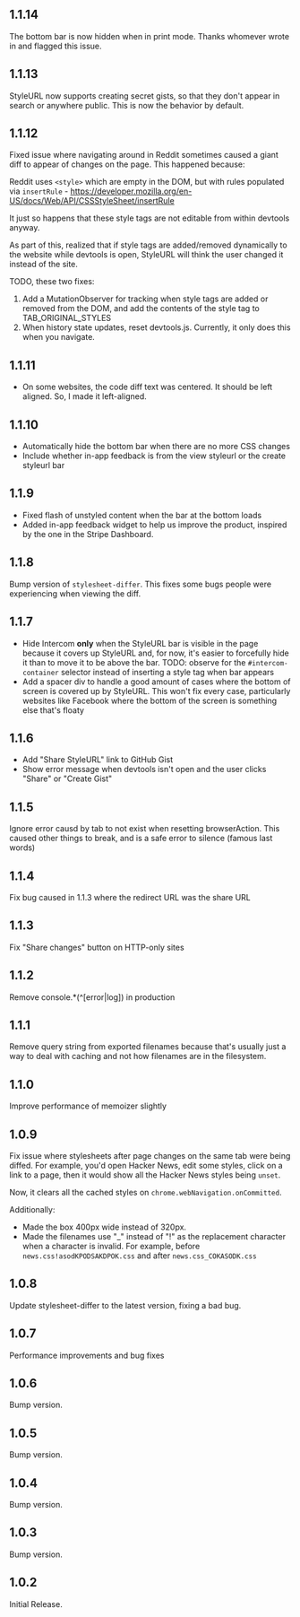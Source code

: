 ## 1.1.14

The bottom bar is now hidden when in print mode. Thanks whomever wrote in and flagged this issue.

## 1.1.13

StyleURL now supports creating secret gists, so that they don't appear in search or anywhere public. This is now the behavior by default.

## 1.1.12

Fixed issue where navigating around in Reddit sometimes caused a giant diff to appear of changes on the page. This happened because:

Reddit uses `<style>` which are empty in the DOM, but with rules populated via `insertRule` - https://developer.mozilla.org/en-US/docs/Web/API/CSSStyleSheet/insertRule

It just so happens that these style tags are not editable from within devtools anyway.

As part of this, realized that if style tags are added/removed dynamically to the website while devtools is open, StyleURL will think the user changed it instead of the site.

TODO, these two fixes:

1.  Add a MutationObserver for tracking when style tags are added or removed from the DOM, and add the contents of the style tag to TAB_ORIGINAL_STYLES
2.  When history state updates, reset devtools.js. Currently, it only does this when you navigate.

## 1.1.11

- On some websites, the code diff text was centered. It should be left aligned. So, I made it left-aligned.

## 1.1.10

- Automatically hide the bottom bar when there are no more CSS changes
- Include whether in-app feedback is from the view styleurl or the create styleurl bar

## 1.1.9

- Fixed flash of unstyled content when the bar at the bottom loads
- Added in-app feedback widget to help us improve the product, inspired by the one in the Stripe Dashboard.

## 1.1.8

Bump version of `stylesheet-differ`. This fixes some bugs people were experiencing when viewing the diff.

## 1.1.7

- Hide Intercom **only** when the StyleURL bar is visible in the page because it covers up StyleURL and, for now, it's easier to forcefully hide it than to move it to be above the bar. TODO: observe for the `#intercom-container` selector instead of inserting a style tag when bar appears
- Add a spacer div to handle a good amount of cases where the bottom of screen is covered up by StyleURL. This won't fix every case, particularly websites like Facebook where the bottom of the screen is something else that's floaty

## 1.1.6

- Add "Share StyleURL" link to GitHub Gist
- Show error message when devtools isn't open and the user clicks "Share" or "Create Gist"

## 1.1.5

Ignore error causd by tab to not exist when resetting browserAction. This caused other things to break, and is a safe error to silence (famous last words)

## 1.1.4

Fix bug caused in 1.1.3 where the redirect URL was the share URL

## 1.1.3

Fix "Share changes" button on HTTP-only sites

## 1.1.2

Remove console.\*(^[error|log]) in production

## 1.1.1

Remove query string from exported filenames because that's usually just a way to deal with caching and not how filenames are in the filesystem.

## 1.1.0

Improve performance of memoizer slightly

## 1.0.9

Fix issue where stylesheets after page changes on the same tab were being diffed. For example, you'd open Hacker News, edit some styles, click on a link to a page, then it would show all the Hacker News styles being `unset`.

Now, it clears all the cached styles on `chrome.webNavigation.onCommitted`.

Additionally:

- Made the <CodeDiff /> box 400px wide instead of 320px.
- Made the filenames use "\_" instead of "!" as the replacement character when a character is invalid. For example, before `news.css!asodKPODSAKDPOK.css` and after `news.css_COKASODK.css`

## 1.0.8

Update stylesheet-differ to the latest version, fixing a bad bug.

## 1.0.7

Performance improvements and bug fixes

## 1.0.6

Bump version.

## 1.0.5

Bump version.

## 1.0.4

Bump version.

## 1.0.3

Bump version.

## 1.0.2

Initial Release.
